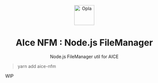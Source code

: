 <div align="justify">
<div align="center">
  <a href="https://opla.ai" target="_blank">
    <img src="https://raw.githubusercontent.com/Opla/opla/master/front/src/public/images/opla-avatar.png" alt="Opla" width="64">
  </a>
</div>
<h1 align="center">
  AIce NFM : Node.js FileManager
</h1>

<div align="center">

Node.js FileManager util for AICE

</div>

> yarn add aice-nfm

WIP